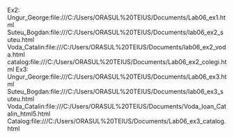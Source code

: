 Ex2:
Ungur_George:file:///C:/Users/ORASUL%20TEIUS/Documents/Lab06_ex1.html
Suteu_Bogdan:file:///C:/Users/ORASUL%20TEIUS/Documents/lab06_ex2_suteu.html
Voda_Catalin:file:///C:/Users/ORASUL%20TEIUS/Documents/lab06_ex2_voda.html
catalog:file:///C:/Users/ORASUL%20TEIUS/Documents/Lab06_ex2_colegi.html
Ex3:
Ungur_George:file:///C:/Users/ORASUL%20TEIUS/Documents/Lab06_ex3.html
Suteu_Bogdan:file:///C:/Users/ORASUL%20TEIUS/Documents/lab06_ex3_suteu.html
Voda_Catalin:file:///C:/Users/ORASUL%20TEIUS/Documents/Voda_Ioan_Catalin_html5.html
Catalog:file:///C:/Users/ORASUL%20TEIUS/Documents/Lab06_ex3_catalog.html
